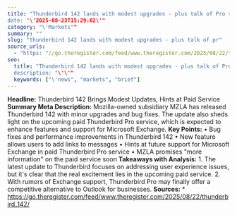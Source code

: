 ```yaml
---
title: "Thunderbird 142 lands with modest upgrades - plus talk of Pro service ahead\"
date: "\'2025-08-23T15:29:02\'"
category: "\'Markets""
summary: ""
slug: "thunderbird 142 lands with modest upgrades - plus talk of pr"
source_urls: 
  - "https: "//go.theregister.com/feed/www.theregister.com/2025/08/22/thunderbird_142/""
seo: 
  title: "Thunderbird 142 lands with modest upgrades - plus talk of Pro service ahead | Hash n Hedge\"
  description: "\'\'"
  keywords: ["\'news", "markets", "brief"]
---
```

**Headline:**  Thunderbird 142 Brings Modest Updates, Hints at Paid Service  **Summary Meta Description:** Mozilla-owned subsidiary MZLA has released Thunderbird 142 with minor upgrades and bug fixes. The update also sheds light on the upcoming paid Thunderbird Pro service, which is expected to enhance features and support for Microsoft Exchange.  **Key Points:**  • Bug fixes and performance improvements in Thunderbird 142 • New feature allows users to add links to messages • Hints at future support for Microsoft Exchange in paid Thunderbird Pro service • MZLA promises "more information" on the paid service soon  **Takeaways with Analysis:** 1. The latest update to Thunderbird focuses on addressing user experience issues, but it's clear that the real excitement lies in the upcoming paid service. 2. With rumors of Exchange support, Thunderbird Pro may finally offer a competitive alternative to Outlook for businesses.  **Sources:**  * https://go.theregister.com/feed/www.theregister.com/2025/08/22/thunderbird_142/
